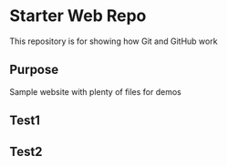 # Starter Web Repo

This repository is for showing how Git and GitHub work

## Purpose

Sample website with plenty of files for demos

## Test1

## Test2
